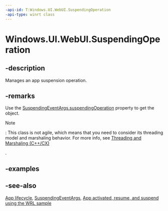 ```yaml
---
-api-id: T:Windows.UI.WebUI.SuspendingOperation
-api-type: winrt class
---
```


<!-- Class syntax.
public class SuspendingOperation : Windows.ApplicationModel.ISuspendingOperation
-->

# Windows.UI.WebUI.SuspendingOperation

## -description
Manages an app suspension operation.

## -remarks
Use the [SuspendingEventArgs.suspendingOperation](suspendingeventargs_suspendingoperation.md) property to get the object.



> [!NOTE]
> : This class is not agile, which means that you need to consider its threading model and marshaling behavior. For more info, see [Threading and Marshaling (C++/CX)](http://go.microsoft.com/fwlink/p/?linkid=258275)
<!--[jjacks - removed this link (http://go.microsoft.com/fwlink/p/?linkid=258277 404->http://msdn.microsoft.com/library/windows/apps/jj157115.aspx) because it doesn't work] and Using Windows Runtime objects in a multithreaded environment (.NET)-->
.

## -examples

## -see-also
[App lifecycle](http://msdn.microsoft.com/library/6c469e77-f1e3-4859-a27b-c326f9616d10), [SuspendingEventArgs](suspendingeventargs.md), [App activated, resume, and suspend using the WRL sample](http://go.microsoft.com/fwlink/p/?linkid=226722)